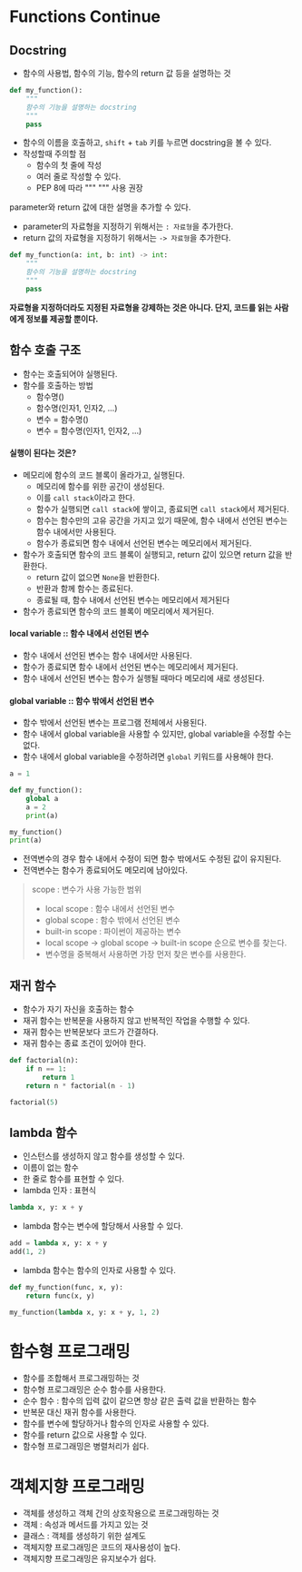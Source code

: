 # Functions Continue

## Docstring
- 함수의 사용법, 함수의 기능, 함수의 return 값 등을 설명하는 것

```python
def my_function():
    """
    함수의 기능을 설명하는 docstring
    """
    pass
```

- 함수의 이름을 호출하고, `shift` + `tab` 키를 누르면 docstring을 볼 수 있다.
- 작성할때 주의할 점
    - 함수의 첫 줄에 작성
    - 여러 줄로 작성할 수 있다.
    - PEP 8에 따라 """ """ 사용 권장

parameter와 return 값에 대한 설명을 추가할 수 있다.
- parameter의 자료형을 지정하기 위해서는 `: 자료형`을 추가한다.
- return 값의 자료형을 지정하기 위해서는 `-> 자료형`을 추가한다.

```python
def my_function(a: int, b: int) -> int:
    """
    함수의 기능을 설명하는 docstring
    """
    pass
```

**자료형을 지정하더라도 지정된 자료형을 강제하는 것은 아니다. 단지, 코드를 읽는 사람에게 정보를 제공할 뿐이다.**

## 함수 호출 구조
- 함수는 호출되어야 실행된다.
- 함수를 호출하는 방법
    - 함수명()
    - 함수명(인자1, 인자2, ...)
    - 변수 = 함수명()
    - 변수 = 함수명(인자1, 인자2, ...)

#### 실행이 된다는 것은?
- 메모리에 함수의 코드 블록이 올라가고, 실행된다.
  - 메모리에 함수를 위한 공간이 생성된다.
  - 이를 `call stack`이라고 한다.
  - 함수가 실행되면 `call stack`에 쌓이고, 종료되면 `call stack`에서 제거된다.
  - 함수는 함수만의 고유 공간을 가지고 있기 때문에, 함수 내에서 선언된 변수는 함수 내에서만 사용된다.
  - 함수가 종료되면 함수 내에서 선언된 변수는 메모리에서 제거된다.
- 함수가 호출되면 함수의 코드 블록이 실행되고, return 값이 있으면 return 값을 반환한다.
  - return 값이 없으면 `None`을 반환한다.
  - 반환과 함께 함수는 종료된다.
  - 종료될 때, 함수 내에서 선언된 변수는 메모리에서 제거된다
- 함수가 종료되면 함수의 코드 블록이 메모리에서 제거된다.

#### local variable :: 함수 내에서 선언된 변수
- 함수 내에서 선언된 변수는 함수 내에서만 사용된다.
- 함수가 종료되면 함수 내에서 선언된 변수는 메모리에서 제거된다.
- 함수 내에서 선언된 변수는 함수가 실행될 때마다 메모리에 새로 생성된다.

#### global variable :: 함수 밖에서 선언된 변수
- 함수 밖에서 선언된 변수는 프로그램 전체에서 사용된다.
- 함수 내에서 global variable을 사용할 수 있지만, global variable을 수정할 수는 없다.
- 함수 내에서 global variable을 수정하려면 `global` 키워드를 사용해야 한다.

```python
a = 1

def my_function():
    global a
    a = 2
    print(a)

my_function()
print(a)
```

- 전역변수의 경우 함수 내에서 수정이 되면 함수 밖에서도 수정된 값이 유지된다.
- 전역변수는 함수가 종료되어도 메모리에 남아있다.

> scope : 변수가 사용 가능한 범위
> - local scope : 함수 내에서 선언된 변수
> - global scope : 함수 밖에서 선언된 변수
> - built-in scope : 파이썬이 제공하는 변수
> - local scope -> global scope -> built-in scope 순으로 변수를 찾는다.
> - 변수명을 중복해서 사용하면 가장 먼저 찾은 변수를 사용한다.

## 재귀 함수
- 함수가 자기 자신을 호출하는 함수
- 재귀 함수는 반복문을 사용하지 않고 반복적인 작업을 수행할 수 있다.
- 재귀 함수는 반복문보다 코드가 간결하다.
- 재귀 함수는 종료 조건이 있어야 한다.

```python
def factorial(n):
    if n == 1:
        return 1
    return n * factorial(n - 1)

factorial(5)
```


## lambda 함수
- 인스턴스를 생성하지 않고 함수를 생성할 수 있다.
- 이름이 없는 함수
- 한 줄로 함수를 표현할 수 있다.
- lambda 인자 : 표현식

```python
lambda x, y: x + y
```

- lambda 함수는 변수에 할당해서 사용할 수 있다.

```python
add = lambda x, y: x + y
add(1, 2)
```

- lambda 함수는 함수의 인자로 사용할 수 있다.

```python
def my_function(func, x, y):
    return func(x, y)

my_function(lambda x, y: x + y, 1, 2)
```

# 함수형 프로그래밍
- 함수를 조합해서 프로그래밍하는 것
- 함수형 프로그래밍은 순수 함수를 사용한다.
- 순수 함수 : 함수의 입력 값이 같으면 항상 같은 출력 값을 반환하는 함수
- 반복문 대신 재귀 함수를 사용한다.
- 함수를 변수에 할당하거나 함수의 인자로 사용할 수 있다.
- 함수를 return 값으로 사용할 수 있다.
- 함수형 프로그래밍은 병렬처리가 쉽다.

# 객체지향 프로그래밍
- 객체를 생성하고 객체 간의 상호작용으로 프로그래밍하는 것
- 객체 : 속성과 메서드를 가지고 있는 것
- 클래스 : 객체를 생성하기 위한 설계도
- 객체지향 프로그래밍은 코드의 재사용성이 높다.
- 객체지향 프로그래밍은 유지보수가 쉽다.
  

